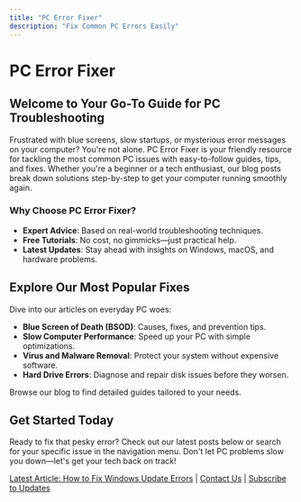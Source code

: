 ```yaml
---
title: "PC Error Fixer"
description: "Fix Common PC Errors Easily"
---
```


# PC Error Fixer

## Welcome to Your Go-To Guide for PC Troubleshooting

Frustrated with blue screens, slow startups, or mysterious error messages on your computer? You're not alone. PC Error Fixer is your friendly resource for tackling the most common PC issues with easy-to-follow guides, tips, and fixes. Whether you're a beginner or a tech enthusiast, our blog posts break down solutions step-by-step to get your computer running smoothly again.

### Why Choose PC Error Fixer?
- **Expert Advice**: Based on real-world troubleshooting techniques.
- **Free Tutorials**: No cost, no gimmicks—just practical help.
- **Latest Updates**: Stay ahead with insights on Windows, macOS, and hardware problems.

## Explore Our Most Popular Fixes

Dive into our articles on everyday PC woes:

- **Blue Screen of Death (BSOD)**: Causes, fixes, and prevention tips.
- **Slow Computer Performance**: Speed up your PC with simple optimizations.
- **Virus and Malware Removal**: Protect your system without expensive software.
- **Hard Drive Errors**: Diagnose and repair disk issues before they worsen.

Browse our blog to find detailed guides tailored to your needs.

## Get Started Today
Ready to fix that pesky error? Check out our latest posts below or search for your specific issue in the navigation menu. Don't let PC problems slow you down—let's get your tech back on track!

[Latest Article: How to Fix Windows Update Errors](#) | [Contact Us](#) | [Subscribe to Updates](#)